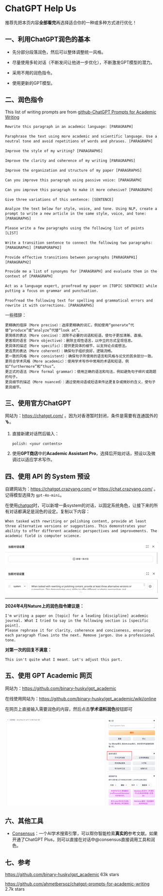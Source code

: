 # ChatGPT Help Us

推荐先把本页内容**全部看完**再选择适合你的一种或多种方式进行优化！



## 一、利用ChatGPT润色的基本

- 先分部分段落润色，然后可以整体调整统一风格。

- 尽量使用多轮对话（不断发问让他进一步优化），不断激发GPT模型的潜力。

- 采用不用的润色指令。

- 使用更新的GPT模型。

  

## 二、润色指令

This list of writing prompts are from [github-ChatGPT Prompts for Academic Writing](https://github.com/ahmetbersoz/chatgpt-prompts-for-academic-writing)

```
Rewrite this paragraph in an academic language: [PARAGRAPH]

Paraphrase the text using more academic and scientific language. Use a neutral tone and avoid repetitions of words and phrases. [PARAGRAPH]

Improve the style of my writing? [PARAGRAPHS]

Improve the clarity and coherence of my writing [PARAGRAPHS]

Improve the organization and structure of my paper [PARAGRAPHS]

Can you improve this paragraph using passive voice: [PARAGRAPH]

Can you improve this paragraph to make it more cohesive? [PARAGRAPH]

Give three variations of this sentence: [SENTENCE] 
```

```
Analyze the text below for style, voice, and tone. Using NLP, create a prompt to write a new article in the same style, voice, and tone: [PARAGRAPHS]

Please write a few paragraphs using the following list of points [LIST] 

Write a transition sentence to connect the following two paragraphs: [PARAGRAPH1] [PARAPGRAPH2]

Provide effective transitions between paragraphs [PARAGRAPH1] [PARAGRAPH2]
```

```
Provide me a list of synonyms for [PARAGRAPH] and evaluate them in the context of [PARAGRAPH]

Act as a language expert, proofread my paper on [TOPIC SENTENCE] while putting a focus on grammar and punctuation.

Proofread the following text for spelling and grammatical errors and rewrite it with corrections. [PARAGRAPHS] 
```



一些措辞：

```
更精确的措辞（More precise）：选择更精确的词汇，例如使用“generate”代替“produce”或“analyze”代替“look at”。
更简练的表达（More concise）：消除不必要的词语和短语，使句子更加清晰、直接。
更客观的语言（More objective）：删除主观性语言，以中立的方式呈现信息。
更具体的描述（More specific）：提供更具体的细节，以支持论点或想法。
更连贯的表达（More coherent）：确保句子组织良好，逻辑流畅。
更一致的风格（More consistent）：确保句子所使用的语言和风格与论文的其余部分一致。
更符合学术风格（More academic）：使用学术写作中常用的术语和短语，例如“furthermore”和“thus”。
更正式的语法（More formal grammar）：使用正确的语法和句法，例如避免句子碎片或跑题的句子。
更具细节的描述（More nuanced）：通过使用词语或短语来传达更复杂或微妙的含义，使句子更具细节。
```



## 三、使用官方ChatGPT

网站为：https://chatgpt.com/ 。因为对香港暂时封闭，条件是需要有连通国外的🪜。

1. 直接新建对话然后输入：

   `polish: <your contents>`

2. 使用**GPT商店**中的**Academic Assistant Pro**，选择后开始对话，预设以及微调过以适应学术写作。

   

## 四、使用 API 的 System 预设

自建网站为：https://chatgpt.crazyang.com/ or https://chat.crazyang.com/ 。记得模型选择为 `gpt-4o-mini`。



在使用<u>chatgpt</u>时，可以新增一条system的对话，以固定系统角色，让接下来的所有对话都满足是润色的设定。复制以下内容：

```
When tasked with rewriting or polishing content, provide at least three alternative versions or suggestions. This demonstrates your ability to offer different academic perspectives and improvements. The academic field is computer science.
```



![image-20240823010923024](https://raw.githubusercontent.com/yzy1996/Image-Hosting/master/202408230109366.png)

![image-20240823010958941](https://raw.githubusercontent.com/yzy1996/Image-Hosting/master/202408230110199.png)

---

**2024年4月Nature上的润色指令建议是：**

```
I'm writing a paper on [topic] for a leading [discipline] academic journal. What I tried to say in the following section is [specific point].
Please rephrase it for clarity, coherence and conciseness, ensuring each paragraph flows into the next. Remove jargon. Use a professional tone.
```

**对第一次的回复不满意：**

```
This isn't quite what I meant. Let's adjust this part.
```



## 五、使用 GPT Academic 网页

网站为：https://github.com/binary-husky/gpt_academic

在线使用网站为：https://github.com/binary-husky/gpt_academic/wiki/online

在网页上直接输入需要润色的内容，然后点击**学术语料润色**按钮即可

![image-20240823013203886](https://raw.githubusercontent.com/yzy1996/Image-Hosting/master/202408230132463.png)



## 六、其他工具

- [Consensus](https://consensus.app/)：一个AI学术搜索引擎，可以帮你智能检索**真实的**参考文献。如果开通了ChatGPT Plus，则可以直接在对话中@consensus直接调用工具和润色。



## 七、参考

https://github.com/binary-husky/gpt_academic 63k stars

https://github.com/ahmetbersoz/chatgpt-prompts-for-academic-writing 2.7k stars
